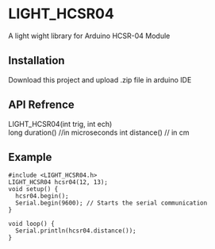 # LIGHT_HCSR04
A light wight library for Arduino HCSR-04 Module

## Installation

Download this project and upload .zip file in arduino IDE

## API Refrence

LIGHT_HCSR04(int trig, int ech)    
long duration()  //in microseconds
int distance() // in cm

## Example
```
#include <LIGHT_HCSR04.h>
LIGHT_HCSR04 hcsr04(12, 13);
void setup() {
  hcsr04.begin();
  Serial.begin(9600); // Starts the serial communication
}

void loop() {
  Serial.println(hcsr04.distance());
}
```
